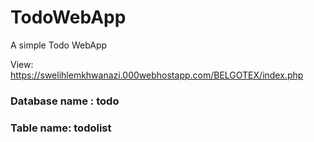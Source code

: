 # TodoWebApp
A simple Todo WebApp

View: https://swelihlemkhwanazi.000webhostapp.com/BELGOTEX/index.php

### Database name : todo

### Table name: todolist
